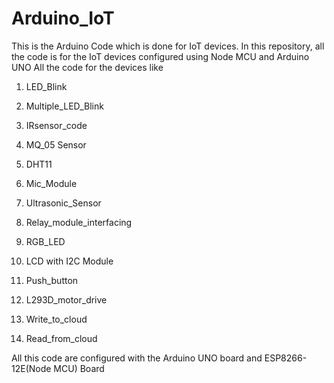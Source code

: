 # Arduino_IoT
This is the Arduino Code which is done for IoT devices.
In this repository, all the code is for the IoT devices configured using Node MCU and Arduino UNO
All the code for the devices like

1. LED_Blink
 
2. Multiple_LED_Blink

3. IRsensor_code

4. MQ_05 Sensor

5. DHT11 

6. Mic_Module

7. Ultrasonic_Sensor

8. Relay_module_interfacing

9. RGB_LED

10. LCD with I2C Module

11. Push_button

12. L293D_motor_drive

13. Write_to_cloud

14. Read_from_cloud

All this code are configured with the Arduino UNO board and ESP8266-12E(Node MCU) Board
